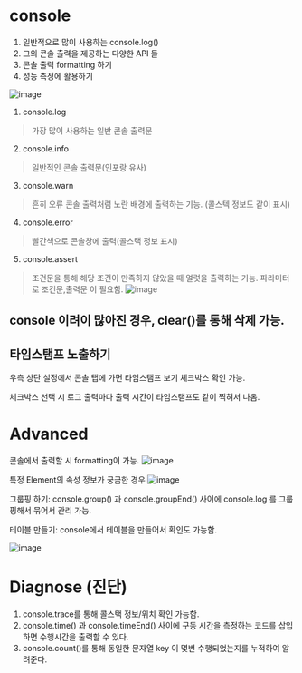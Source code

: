# console
1. 일반적으로 많이 사용하는 console.log()
2. 그외 콘솔 출력을 제공하는 다양한 API 들
3. 콘솔 출력 formatting 하기
4. 성능 측정에 활용하기

![image](https://github.com/SAMEZ-0129/FE_Dev_Tool/assets/81644075/79b37bff-a578-4b52-bf16-3dc7f8d28fda)

1. console.log
> 가장 많이 사용하는 일반 콘솔 출력문
2. console.info
> 일반적인 콘솔 출력문(인포랑 유사)
3. console.warn
> 흔히 오류 콘솔 출력처럼 노란 배경에 출력하는 기능. (콜스텍 정보도 같이 표시)
4. console.error
> 빨간색으로 콘솔창에 출력(콜스택 정보 표시)
5. console.assert
> 조건문을 통해 해당 조건이 만족하지 않았을 때 얼럿을 출력하는 기능. 파라미터로 조건문,출력문 이 필요함.
> ![image](https://github.com/SAMEZ-0129/FE_Dev_Tool/assets/81644075/99c5fc26-9a01-4d0f-910f-fb97d770a543)

## console 이려이 많아진 경우, clear()를 통해 삭제 가능.

## 타임스탬프 노출하기
우측 상단 설정에서 콘솔 탭에 가면 타임스탬프 보기 체크박스 확인 가능.

체크박스 선택 시 로그 출력마다 출력 시간이 타임스탬프도 같이 찍혀서 나옴.

# Advanced
콘솔에서 출력할 시 formatting이 가능. 
![image](https://github.com/SAMEZ-0129/FE_Dev_Tool/assets/81644075/924667f8-4d97-42ed-a1f3-22e23a637ce8)

특정 Element의 속성 정보가 궁금한 경우
![image](https://github.com/SAMEZ-0129/FE_Dev_Tool/assets/81644075/facd8636-8d6b-4a57-b002-818feedf6bf9)

그룹핑 하기: console.group() 과 console.groupEnd() 사이에 console.log 를 그룹핑해서 묶어서 관리 가능.

테이블 만들기: console에서 테이블을 만들어서 확인도 가능함.

![image](https://github.com/SAMEZ-0129/FE_Dev_Tool/assets/81644075/3044a3db-3f21-4083-be86-ad151e720f63)

# Diagnose (진단)
1. console.trace를 통해 콜스택 정보/위치 확인 가능함.
2. console.time() 과 console.timeEnd() 사이에 구동 시간을 측정하는 코드를 삽입하면 수행시간을 출력할 수 있다.
3. console.count()를 통해 동일한 문자열 key 이 몇번 수행되었는지를 누적하여 알려준다.

